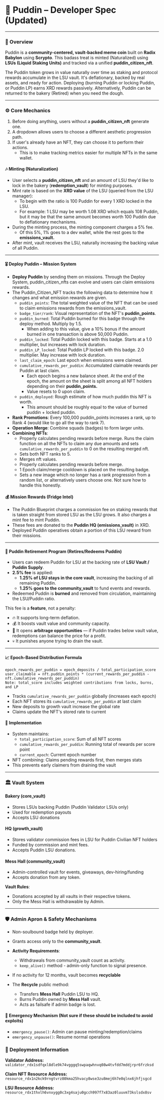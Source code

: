 # 🍮 Puddin – Developer Spec (Updated)

---

### 🧠 Overview

Puddin is a **community-centered, vault-backed meme coin** built on **Radix Babylon** using **Scrypto**. This badass treat is minted (Naturalized) using **LSUs (Liquid Staking Units)** and tracked via a unified **puddin_citizen_nft**.

The Puddin token grows in value naturally over time as staking and protocol rewards accumulate in the LSU vault. It's deflationary, backed by real assets, and ready for action. Deploying (burning Puddin or locking Puddin, or Puddin LP) earns XRD rewards passively. Alternatively, Puddin can be returned to the bakery (Retired) when you need the dough.

---

### ⚙️ Core Mechanics

  1. Before doing anything, users without a **puddin_citizen_nft** generate one.
  2. A dropdown allows users to choose a different aesthetic progression path.
  3. If user's already have an NFT, they can choose it to perform their actions.
     - This is to make tracking metrics easier for multiple NFTs in the same wallet.


#### 🎶 Minting (Naturalization)

- User selects a **puddin_citizen_nft** and an amount of LSU they'd like to lock in the bakery (**redemption_vault**) for minting purposes.
- Mint rate is based on the **XRD value** of the LSU (queried from the LSU manager):
    - To begin with the ratio is 100 Puddin for every 1 XRD locked in the LSU.
    - For example: 1 LSU may be worth 1.08 XRD which equals 108 Puddin, but it may be that the same amount becomes worth 100 Puddin due to deflationary mechanisms.
- During the minting process, the minting component charges a 5% fee.
    - Of this 5%, 1% goes to a dev wallet, while the rest goes to the **emissions_vault.**
 - After mint, vault receives the LSU, naturally increasing the backing value of all Puddin.

---

#### 🎖️ Deploy Puddin – Mission System

- **Deploy Puddin** by sending them on missions. Through the Deploy System, puddin_citizen_nfts can evolve and users can claim emissions rewards.
- The Puddin_Citizen_NFT tracks the following data to determine how it changes and what emission rewards are given.
  - `puddin_points`: The total weighted value of the NFT that can be used to claim emissions rewards from the emissions_vault.
  - `badge_tier/rank`: Visual representation of the NFT's **puddin_points**.
  - `puddin_burned`: Total Puddin burned for this badge through the deploy method. Multiply by 1.5.
      - When adding to this value, give a 10% bonus if the amount burned in one transaction is above 50,000 Puddin.
  - `puddin_locked`: Total Puddin locked with this badge. Starts at a 1.0 multiplier, but increases with lock duration.
  - `puddin_LP_locked`: Total Puddin LP locked with this badge. 2.0 multiplier. May increase with lock duration.
  - `last_claim_epoch`: Last epoch when emissions were claimed.
  - `cumulative_rewards_per_puddin`: Accumulated claimable rewards per Puddin at last claim.
      - Each epoch begins a new balance sheet. At the end of the epoch, the amount on the sheet is split among all NFT holders depending on their **puddin_points.**
      - Value resets to 0 upon claim.
  - `puddin_deployed`: Rough estimate of how much puddin this NFT is worth.
      - This amount should be roughly equal to the value of burned puddin + locked puddin. 
- **Rank Promotions**: Every 100,000 puddin_points increases a rank, up to Rank 4 (would like to go all the way to rank 7).
- **Operation Merge**: Combine squads (badges) to form larger units.
- **Combining NFTs**:
  - Properly calculates pending rewards before merge. Runs the claim function on all the NFTs to claim any due amounts and sets `cumulative_rewards_per_puddin` to 0 on the resulting merged nft.
  - Sets both NFT ranks to 5.
  - Merges nft values.
  - Properly calculates pending rewards before merge.
  - 1 Epoch claim/merge cooldown is placed on the resulting badge.
  - Sets a new image which no longer has a rank progression from a random list, or alternatively users choose one. Not sure how to handle this honestly.

#### 💰 Mission Rewards (Fridge Intel)

- The Puddin Blueprint charges a commission fee on staking rewards that is taken straight from stored LSU as the LSU grows. It also charges a mint fee to mint Puddin.
- These fees are donated to the **Puddin HQ (emissions_vault)** in XRD.
- Deployed Puddin operatives obtain a portion of this LSU reward from their missions.

---

#### 🔄 Puddin Retirement Program (Retires/Redeems Puddin)

- Users can redeem Puddin for LSU at the backing rate  of **LSU Vault / Puddin Supply**.
- **2.5% fee** is applied:
  - **1.25% of LSU stays in the core vault**, increasing the backing of all remaining Puddin.
  - **1.25% goes to the community_vault** to fund events and rewards.
- Redeemed Puddin is **burned** and removed from circulation, maintaining the LSU/Puddin ratio.

This fee is a **feature**, not a penalty:
- 🔥 It supports long-term deflation.
- 💰 It boosts vault value and community capacity.
- 🔁 It opens **arbitrage opportunities** — if Puddin trades below vault value, redemptions can balance the price for a profit.
- 💀 It punishes anyone trying to drain the vault.

---
#### 📈 Epoch-Based Distribution Formula

```
epoch_rewards_per_puddin = epoch_deposits / total_participation_score
user_claimable = nft.puddin_points * (current_rewards_per_puddin - nft.cumulative_rewards_per_puddin)
Note: total_score includes weighted contributions from locks, burns, and LP
```

- Tracks `cumulative_rewards_per_puddin` globally (increases each epoch)
- Each NFT stores its `cumulative_rewards_per_puddin` at last claim
- New deposits to growth vault increase the global rate
- Claims update the NFT's stored rate to current

#### 🔐 Implementation

- System maintains:
  - `total_participation_score`: Sum of all NFT scores
  - `cumulative_rewards_per_puddin`: Running total of rewards per score point
  - `current_epoch`: Current epoch number
- NFT combining: Claims pending rewards first, then merges stats
- This prevents early claimers from draining the vault

---

### 🏛️ Vault System

#### Bakery (**core_vault**)
- Stores LSUs backing Puddin (Puddin Validator LSUs only)
- Used for redemption payouts
- Accepts LSU donations

#### HQ (**growth_vault**)
- Stores validator commission fees in LSU for Puddin Civilian NFT holders
- Funded by commission and mint fees.
- Accepts Puddin LSU donations.

#### Mess Hall (**community_vault**)
- Admin-controlled vault for events, giveaways, dev-hiring/funding
- Accepts donation from any token.

**Vault Rules**:
- Donations accepted by all vaults in their respective tokens.
- Only the Mess Hall is withdrawable by Admin.

---

### 🛡️ Admin Apron & Safety Mechanisms

- Non-soulbound badge held by deployer.
- Grants access only to the **community_vault**.
- **Activity Requirements**:
  - Withdrawals from community_vault count as activity.
  - `keep_alive()` method - admin-only function to signal presence.
- If no activity for 12 months, vault becomes **recyclable**

- The **Recycle** public method:
  - Transfers **Mess Hall** Puddin LSU to HQ.
  - Burns Puddin owned by **Mess Hall** vault.
  - Acts as failsafe if admin badge is lost.

#### 🚨 Emergency Mechanism (Not sure if these should be included to avoid exploits)
- `emergency_pause()`: Admin can pause minting/redemption/claims
- `emergency_unpause()`: Resume normal operations

### 🚀 Deployment Information

**Validator Address:**
`validator_rdx1sdfqxl8dle9k74vgggq5swpaqwhnvq08w4tvfdd7mddjrpr6frzksd`

**Claim NFT Resource Address:**
`resource_rdx1n2kck9rngtvrz80kma25hvacy8wse3zu8mej6h7e0qlnx6jhfjsgcd`

**LSU Resource Address:**
`resource_rdx1thxlh6vnxygg0c3xg4saju0gcch997f7x83az0luuvm73kslsdx8sv`
